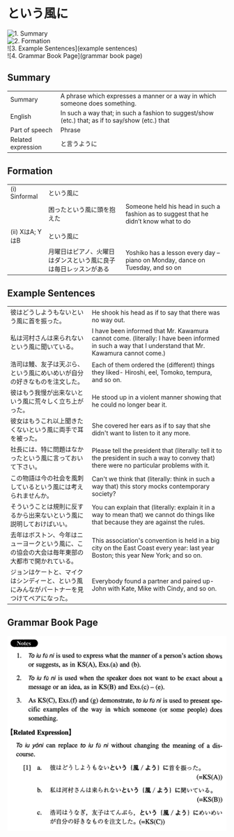 # という風に

![1. Summary](summary)<br>
![2. Formation](formation)<br>
![3. Example Sentences](example sentences)<br>
![4. Grammar Book Page](grammar book page)<br>


## Summary

<table><tr>   <td>Summary</td>   <td>A phrase which expresses a manner or a way in which someone does something.</td></tr><tr>   <td>English</td>   <td>In such a way that; in such a fashion to suggest/show (etc.) that; as if to say/show (etc.) that</td></tr><tr>   <td>Part of speech</td>   <td>Phrase</td></tr><tr>   <td>Related expression</td>   <td>と言うように</td></tr></table>

## Formation

<table class="table"><tbody><tr class="tr head"><td class="td"><span class="numbers">(i)</span> <span class="bold">Sinformal</span></td><td class="td"><span class="concept">という風に</span></td><td class="td"></td></tr><tr class="tr"><td class="td"></td><td class="td"><span>困った</span><span class="concept">という風に</span><span>頭を抱えた</span></td><td class="td"><span>Someone held his head in such a fashion as to suggest that he didn’t know what to do</span></td></tr><tr class="tr head"><td class="td"><span class="numbers">(ii)</span> <span class="bold">XはA; YはB</span></td><td class="td"><span class="concept">という風に</span></td><td class="td"></td></tr><tr class="tr"><td class="td"></td><td class="td"><span>月曜日はピアノ、</span><span>火曜日はダンス<span class="concept">という風に</span>良子は毎日レッスンがある</span></td><td class="td"><span>Yoshiko has a lesson every day –piano on Monday, dance on Tuesday, and so on</span></td></tr></tbody></table>

## Example Sentences

<table><tr>   <td>彼はどうしようもないという風に首を振った。</td>   <td>He shook his head as if to say that there was no way out.</td></tr><tr>   <td>私は河村さんは来られないという風に聞いている。</td>   <td>I have been informed that Mr. Kawamura cannot come. (literally: I have been informed in such a way that I understand that Mr. Kawamura cannot come.)</td></tr><tr>   <td>浩司は鰻、友子は天ぷら、という風にめいめいが自分の好きなものを注文した。</td>   <td>Each of them ordered the (different) things they liked- Hiroshi, eel, Tomoko, tempura, and so on.</td></tr><tr>   <td>彼はもう我慢が出来ないという風に荒々しく立ち上がった。</td>   <td>He stood up in a violent manner showing that he could no longer bear it.</td></tr><tr>   <td>彼女はもうこれ以上聞きたくないという風に両手で耳を被った。</td>   <td>She covered her ears as if to say that she didn't want to listen to it any more.</td></tr><tr>   <td>社長には、特に問題はなかったという風に言っておいて下さい。</td>   <td>Please tell the president that (literally: tell it to the president in such a way to convey that) there were no particular problems with it.</td></tr><tr>   <td>この物語は今の社会を風刺しているという風には考えられませんか。</td>   <td>Can't we think that (literally: think in such a way that) this story mocks contemporary society?</td></tr><tr>   <td>そういうことは規則に反するから出来ないという風に説明しておけばいい。</td>   <td>You can explain that (literally: explain it in a way to mean that) we cannot do things like that because they are against the rules.</td></tr><tr>   <td>去年はボストン、今年はニューヨークという風に、この協会の大会は毎年東部の大都市で開かれている。</td>   <td>This association's convention is held in a big city on the East Coast every year: last year Boston; this year New York; and so on.</td></tr><tr>   <td>ジョンはケートと、マイクはシンディーと、という風にみんながパートナーを見つけてペアになった。</td>   <td>Everybody found a partner and paired up- John with Kate, Mike with Cindy, and so on.</td></tr></table>

## Grammar Book Page

![](../img/Intermediateという風に.png)

